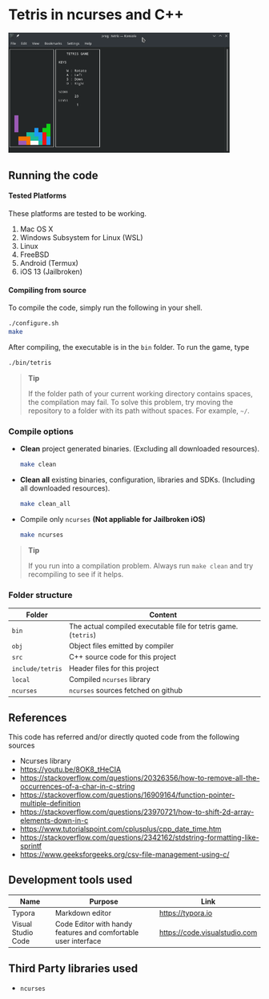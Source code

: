 # Tetris in ncurses and C++

<img src="README.assets/image-20200509153732356.png" alt="image-20200509153732356" style="zoom:50%;" />

## Running the code

#### Tested Platforms

These platforms are tested to be working.

1. Mac OS X
2. Windows Subsystem for Linux (WSL)
3. Linux
4. FreeBSD
5. Android (Termux)
6. iOS 13 (Jailbroken)

#### Compiling from source

To compile the code, simply run the following in your shell.

```sh
./configure.sh
make
```

After compiling, the executable is in the `bin` folder. To run the game, type

```sh
./bin/tetris
```

> **Tip**
>
> If the folder path of your current working directory contains spaces, the compilation may fail.
> To solve this problem, try moving the repository to a folder with its path without spaces. For example, `~/`.

### Compile options

- **Clean** project generated binaries. (Excluding all downloaded resources).

  ```sh
  make clean
  ```

- **Clean all** existing binaries, configuration, libraries and SDKs. (Including all downloaded resources).

  ```sh
  make clean_all
  ```
  
- Compile only `ncurses` **(Not appliable for Jailbroken iOS)**

  ```sh
  make ncurses
  ```

> **Tip**
>
> If you run into a compilation problem. Always run `make clean` and try recompiling to see if it helps.

### Folder structure

| Folder           | Content                                                      |
| ---------------- | ------------------------------------------------------------ |
| `bin`            | The actual compiled executable file for tetris game. (`tetris`) |
| `obj`            | Object files emitted by compiler                             |
| `src`            | C++ source code for this project                             |
| `include/tetris` | Header files for this project                                |
| `local`          | Compiled `ncurses` library                                   |
| `ncurses`        | `ncurses` sources fetched on github                          |

## References

This code has referred and/or directly quoted code from the following sources

- Ncurses library
- https://youtu.be/8OK8_tHeCIA
- https://stackoverflow.com/questions/20326356/how-to-remove-all-the-occurrences-of-a-char-in-c-string
- https://stackoverflow.com/questions/16909164/function-pointer-multiple-definition
- https://stackoverflow.com/questions/23970721/how-to-shift-2d-array-elements-down-in-c
- https://www.tutorialspoint.com/cplusplus/cpp_date_time.htm
- https://stackoverflow.com/questions/2342162/stdstring-formatting-like-sprintf
- https://www.geeksforgeeks.org/csv-file-management-using-c/

## Development tools used

| Name               | Purpose                                                      | Link                          |
| ------------------ | ------------------------------------------------------------ | ----------------------------- |
| Typora             | Markdown editor                                              | https://typora.io             |
| Visual Studio Code | Code Editor with handy features and comfortable user interface | https://code.visualstudio.com |

## Third Party libraries used

- `ncurses`